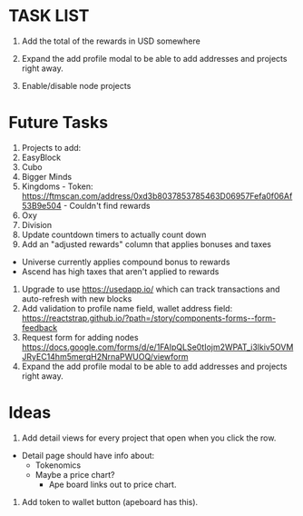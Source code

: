 # TASK LIST
1. Add the total of the rewards in USD somewhere
1. Expand the add profile modal to be able to add addresses and projects right away.

1. Enable/disable node projects

# Future Tasks
1. Projects to add:
  1. EasyBlock
  1. Cubo
  1. Bigger Minds
  1. Kingdoms
    - Token: https://ftmscan.com/address/0xd3b8037853785463D06957Fefa0f06Af53B9e504
    - Couldn't find rewards
  1. Oxy
  1. Division
1. Update countdown timers to actually count down
1. Add an "adjusted rewards" column that applies bonuses and taxes
  - Universe currently applies compound bonus to rewards
  - Ascend has high taxes that aren't applied to rewards
1. Upgrade to use https://usedapp.io/ which can track transactions and auto-refresh with new blocks
1. Add validation to profile name field, wallet address field: https://reactstrap.github.io/?path=/story/components-forms--form-feedback
1. Request form for adding nodes https://docs.google.com/forms/d/e/1FAIpQLSe0tIojm2WPAT_i3lkiv5OVMJRyEC14hm5merqH2NrnaPWUOQ/viewform
1. Expand the add profile modal to be able to add addresses and projects right away.

# Ideas
1. Add detail views for every project that open when you click the row.
  - Detail page should have info about:
    - Tokenomics
    - Maybe a price chart?
      - Ape board links out to price chart.
1. Add token to wallet button (apeboard has this).
